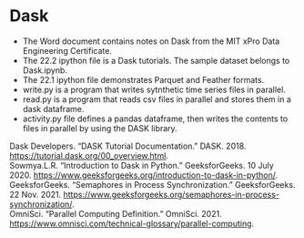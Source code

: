 # Dask

- The Word document contains notes on Dask from the MIT xPro Data Engineering Certificate.
- The 22.2 ipython file is a Dask tutorials.  The sample dataset belongs to Dask.ipynb.  
- The 22.1 ipython file demonstrates Parquet and Feather formats.  
- write.py is a program that writes sytnthetic time series files in parallel.  
- read.py is a program that reads csv files in parallel and stores them in a dask dataframe.
- activity.py file defines a pandas dataframe, then writes the contents to files in parallel by using the DASK library.

Dask Developers. “DASK Tutorial Documentation.” DASK. 2018. https://tutorial.dask.org/00_overview.html.  
Sowmya.L.R. “Introduction to Dask in Python.” GeeksforGeeks. 10 July 2020. https://www.geeksforgeeks.org/introduction-to-dask-in-python/.  
GeeksforGeeks. “Semaphores in Process Synchronization.” GeeksforGeeks. 22 Nov. 2021. https://www.geeksforgeeks.org/semaphores-in-process-synchronization/.  
OmniSci. “Parallel Computing Definition.” OmniSci. 2021. https://www.omnisci.com/technical-glossary/parallel-computing.

